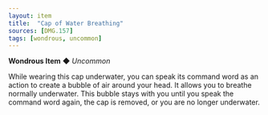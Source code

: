 ```yaml
---
layout: item
title:  "Cap of Water Breathing"
sources: [DMG.157]
tags: [wondrous, uncommon]
---
```


**Wondrous Item** ◆ *Uncommon*

While wearing this cap underwater, you can speak its command word as an action to create a bubble of air around your head. It allows you to breathe normally underwater. This bubble stays with you until you speak the command word again, the cap is removed, or you are no longer underwater.